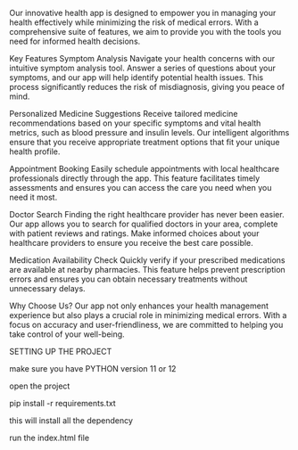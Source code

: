 Our innovative health app is designed to empower you in managing your health effectively while minimizing the risk of medical errors. With a comprehensive suite of features, we aim to provide you with the tools you need for informed health decisions.

Key Features Symptom Analysis Navigate your health concerns with our intuitive symptom analysis tool. Answer a series of questions about your symptoms, and our app will help identify potential health issues. This process significantly reduces the risk of misdiagnosis, giving you peace of mind.

Personalized Medicine Suggestions Receive tailored medicine recommendations based on your specific symptoms and vital health metrics, such as blood pressure and insulin levels. Our intelligent algorithms ensure that you receive appropriate treatment options that fit your unique health profile.

Appointment Booking Easily schedule appointments with local healthcare professionals directly through the app. This feature facilitates timely assessments and ensures you can access the care you need when you need it most.

Doctor Search Finding the right healthcare provider has never been easier. Our app allows you to search for qualified doctors in your area, complete with patient reviews and ratings. Make informed choices about your healthcare providers to ensure you receive the best care possible.

Medication Availability Check Quickly verify if your prescribed medications are available at nearby pharmacies. This feature helps prevent prescription errors and ensures you can obtain necessary treatments without unnecessary delays.

Why Choose Us? Our app not only enhances your health management experience but also plays a crucial role in minimizing medical errors. With a focus on accuracy and user-friendliness, we are committed to helping you take control of your well-being.

SETTING UP THE PROJECT

make sure you have PYTHON version 11 or 12

open the project

pip install -r requirements.txt

this will install all the dependency

run the index.html file
